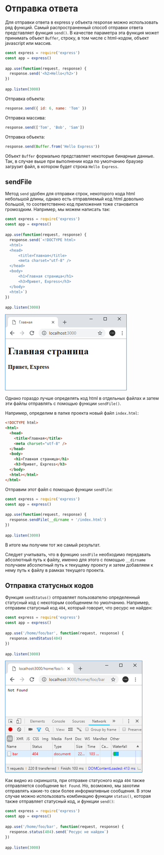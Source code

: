 # Отправка ответа

Для отправки ответа в express у объекта response можно использовать ряд функций. Самый распространенный способ отправки ответа представляет функция `send()`. В качестве параметра эта функция может принимать объект `Buffer`, строку, в том числе с html-кодом, объект javascript или массив.

```js
const express = require('express')
const app = express()

app.use(function(request, response) {
  response.send('<h2>Hello</h2>')
})

app.listen(3000)
```

Отправка объекта:

```js
response.send({ id: 6, name: 'Tom' })
```

Отправка массива:

```js
response.send(['Tom', 'Bob', 'Sam'])
```

Отправка объекта:

```js
response.send(Buffer.from('Hello Express'))
```

Объект `Buffer` формально представляет некоторые бинарные данные. Так, в случае выше при выполнении кода по умолчанию браузер загрузит файл, в котором будет строка `Hello Express`.

## sendFile

Метод `send` удобен для отправки строк, некоторого кода html небольшой длины, однако есть отправляемый код html довольно большой, то соответственно код приложения тоже становится громоздким. Например, мы можем написать так:

```js
const express = require('express')
const app = express()

app.use(function(request, response) {
  response.send(`<!DOCTYPE html>
  <html>
  <head>
      <title>Главная</title>
      <meta charset="utf-8" />
  </head>
  <body>
      <h1>Главная страница</h1>
      <h3>Привет, Express</h3>
  </body>
  <html>`)
})

app.listen(3000)
```

![4.28.png](4.28.png)

Однако гораздо лучше определять код html в отдельных файлах и затем эти файлы отправлять с помощью функции `sendFile()`.

Например, определим в папке проекта новый файл `index.html`:

```html
<!DOCTYPE html>
<html>
  <head>
    <title>Главная</title>
    <meta charset="utf-8" />
  </head>
  <body>
    <h1>Главная страница</h1>
    <h3>Привет, Express</h3>
  </body>
  <html></html>
</html>
```

Отправим этот файл с помощью функции `sendFile`:

```js
const express = require('express')
const app = express()

app.use(function(request, response) {
  response.sendFile(__dirname + '/index.html')
})

app.listen(3000)
```

В итоге мы получим тот же самый результат.

Следует учитывать, что в функцию `sendFile` необходимо передавать абсолютный путь к файлу, именно для этого с помощью `__dirname` получаем абсолютный путь к текущему проекту и затем добавляем к нему путь к файлу в рамках текущего проекта.

## Отправка статусных кодов

Функция `sendStatus()` отправляет пользователю определенный статусный код с некоторым сообщением по умолчанию. Например, отправим статусный код `404`, который говорит, что ресурс не найден:

```js
const express = require('express')
const app = express()

app.use('/home/foo/bar', function(request, response) {
  response.sendStatus(404)
})

app.listen(3000)
```

![4.29.png](4.29.png)

Как видно из скриншота, при отправке статусного кода `404` также отправляется сообщение `Not Found`. Но, возможно, мы захотим отправлять какие-то свои более информативные сообщения. В этом случае можно использовать комбинацию функции `status()`, которая также отправляет статусный код, и функции `send()`:

```js
const express = require('express')
const app = express()

app.use('/home/foo/bar', function(request, response) {
  response.status(404).send(`Ресурс не найден`)
})

app.listen(3000)
```
